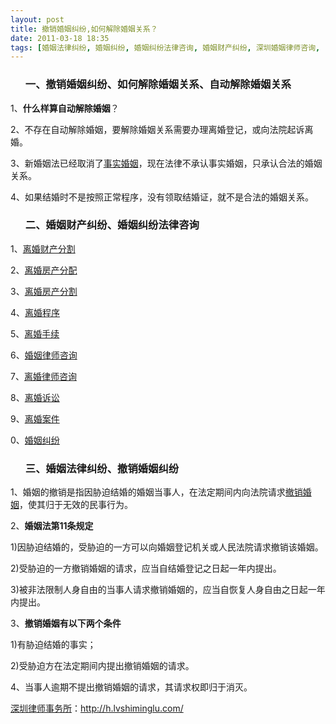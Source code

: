 ```yaml
---
layout: post
title: 撤销婚姻纠纷,如何解除婚姻关系？
date: 2011-03-18 18:35
tags: [婚姻法律纠纷, 婚姻纠纷, 婚姻纠纷法律咨询, 婚姻财产纠纷, 深圳婚姻律师咨询, 自动解除婚姻关系]
---
```

<ol>
<h3>一、撤销婚姻纠纷、如何解除婚姻关系、自动解除婚姻关系</h3>
</ol>
1、<strong>什么样算自动解除婚姻</strong>？

2、不存在自动解除婚姻，要解除婚姻关系需要办理离婚登记，或向法院起诉离婚。

3、新婚姻法已经取消了<a href="http://h.lvshiminglu.com/law/191.html" target="_blank">事实婚姻</a>，现在法律不承认事实婚姻，只承认合法的婚姻关系。

4、如果结婚时不是按照正常程序，没有领取结婚证，就不是合法的婚姻关系。
<ol>
<h3>二、婚姻财产纠纷、婚姻纠纷法律咨询</h3>
</ol>
1、<a href="http://h.lvshiminglu.com/law/tag/%E7%A6%BB%E5%A9%9A%E8%B4%A2%E4%BA%A7%E5%88%86%E5%89%B2" target="_blank">离婚财产分割</a>

2、<a href="http://h.lvshiminglu.com/law/tag/%E7%A6%BB%E5%A9%9A%E6%88%BF%E4%BA%A7%E5%88%86%E9%85%8D" target="_blank">离婚房产分配</a>

3、<a href="http://h.lvshiminglu.com/law/tag/%E7%A6%BB%E5%A9%9A%E6%88%BF%E4%BA%A7%E5%88%86%E5%89%B2" target="_blank">离婚房产分割</a>

4、<a href="http://h.lvshiminglu.com/law/tag/%E7%A6%BB%E5%A9%9A%E7%A8%8B%E5%BA%8F" target="_blank">离婚程序</a>

5、<a href="http://h.lvshiminglu.com/law/tag/%E7%A6%BB%E5%A9%9A%E6%89%8B%E7%BB%AD" target="_blank">离婚手续</a>

6、<a href="http://h.lvshiminglu.com/law/category/marriage" target="_blank">婚姻律师咨询</a>

7、<a href="http://h.lvshiminglu.com/law/category/divorce" target="_blank">离婚律师咨询</a>

8、<a href="http://h.lvshiminglu.com/law/tag/%E7%A6%BB%E5%A9%9A%E8%AF%89%E8%AE%BC" target="_blank">离婚诉讼</a>

9、<a href="http://h.lvshiminglu.com/law/tag/%E7%A6%BB%E5%A9%9A%E6%A1%88%E4%BB%B6" target="_blank">离婚案件</a>

0、<a href="http://h.lvshiminglu.com/law/tag/%E5%A9%9A%E5%A7%BB%E7%BA%A0%E7%BA%B7" target="_blank">婚姻纠纷</a>
<ol>
<h3>三、婚姻法律纠纷、撤销婚姻纠纷</h3>
</ol>
1、婚姻的撤销是指因胁迫结婚的婚姻当事人，在法定期间内向法院请求<a href="http://h.lvshiminglu.com/law/tag/%E5%8F%AF%E6%92%A4%E9%94%80%E5%A9%9A%E5%A7%BB%E7%9A%84%E6%9D%A1%E4%BB%B6" target="_blank">撤销婚姻</a>，使其归于无效的民事行为。

2、<strong>婚姻法第11条规定</strong>

1)因胁迫结婚的，受胁迫的一方可以向婚姻登记机关或人民法院请求撤销该婚姻。

2)受胁迫的一方撤销婚姻的请求，应当自结婚登记之日起一年内提出。

3)被非法限制人身自由的当事人请求撤销婚姻的，应当自恢复人身自由之日起一年内提出。

3、<strong>撤销婚姻有以下两个条件</strong>

1)有胁迫结婚的事实；

2)受胁迫方在法定期间内提出撤销婚姻的请求。

4、当事人逾期不提出撤销婚姻的请求，其请求权即归于消灭。

<a href="http://h.lvshiminglu.com/">深圳律师事务所</a>：<a href="http://h.lvshiminglu.com/">http://h.lvshiminglu.com/</a>

